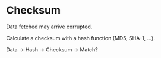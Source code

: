 # Checksum

Data fetched may arrive corrupted.

Calculate a checksum with a hash function (MD5, SHA-1, ...).

Data -> Hash -> Checksum -> Match?
